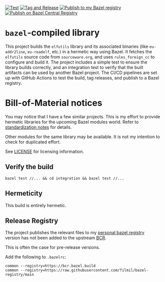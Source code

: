[![Test](https://github.com/filmil/bazel_elfutils/actions/workflows/test.yml/badge.svg)](https://github.com/filmil/bazel_elfutils/actions/workflows/test.yml)
[![Tag and Release](https://github.com/filmil/bazel_elfutils/actions/workflows/tag-and-release.yml/badge.svg)](https://github.com/filmil/bazel_elfutils/actions/workflows/tag-and-release.yml)
[![Publish to my Bazel registry](https://github.com/filmil/bazel_elfutils/actions/workflows/publish.yml/badge.svg)](https://github.com/filmil/bazel_elfutils/actions/workflows/publish.yml)
[![Publish on Bazel Central Registry](https://github.com/filmil/bazel_elfutils/actions/workflows/publish-bcr.yml/badge.svg)](https://github.com/filmil/bazel_elfutils/actions/workflows/publish-bcr.yml)

# `bazel`-compiled library

This project builds the `elfutils` library and its associated binaries (like `eu-addr2line`, `eu-readelf`, etc.) in a hermetic way using Bazel. It fetches the `elfutils` source code from `sourceware.org`, and uses `rules_foreign_cc` to configure and build it. The project includes a simple test to ensure the library builds correctly, and an integration test to verify that the built artifacts can be used by another Bazel project. The CI/CD pipelines are set up with GitHub Actions to test the build, tag releases, and publish to a Bazel registry.

# Bill-of-Material notices

You may notice that I have a few similar projects. This is my effort to provide hermetic libraries for the upcoming Bazel modules world. Refer to [standardization notes][stdn] for details.

[stdn]: https://hdlfactory.com/post/2025/09/29/getting-ready-for-the-brave-new-bazel-modules-world/

Other modules for the same library may be available. It is not my intention to check for duplicated effort.

See [LICENSE](./LICENSE) for licensing information.

## Verify the build

```
bazel test //... && cd integration && bazel test //...
```

## Hermeticity

This build is entirely hermetic.


## Release Registry

The project publishes the relevant files to my [personal bazel registry][mcr]
version has not been added to the upstream [BCR][bcr].

This is often the case for pre-release versions.

Add the following to `.bazelrc`:

```
common --registry=https://bcr.bazel.build
common --registry=https://raw.githubusercontent.com/filmil/bazel-registry/main
```


[bcr]: https://registry.bazel.build/
[mcr]: https://github.com/filmil/bazel-registry
